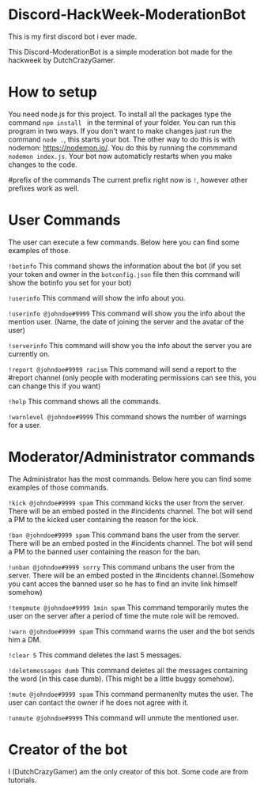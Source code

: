 # Discord-HackWeek-ModerationBot
This is my first discord bot i ever made.


This Discord-ModerationBot is a simple moderation bot made for the hackweek by DutchCrazyGamer.

# How to setup
You need node.js for this project. To install all the packages type the command ```npm install ``` in the terminal of your folder. You can run this program in two ways. If you don't want to make changes just run the command ```node .```, this starts your bot. The other way to do this is with nodemon: https://nodemon.io/. You do this by running the commmand ``` nodemon index.js```. Your bot now automaticly restarts when you make changes to the code.

#prefix of the commands
The current prefix right now is ```!```, however other prefixes work as well.
# User Commands

The user can execute a few commands. Below here you can find some examples of those.

```!botinfo``` This command shows the information about the bot (if you set your token and owner in the ```botconfig.json``` file then this command will show the botinfo you set for your bot)

```!userinfo``` This command will show the info about you.

```!userinfo @johndoe#9999``` This command will show you the info about the mention user. (Name, the date of joining the server and the avatar of the user)

```!serverinfo``` This command will show you the info about the server you are currently on.

```!report @johndoe#9999 racism``` This command will send a report to the #report channel (only people with moderating permissions can see this, you can change this if you want)

```!help``` This command shows all the commands.

```!warnlevel @johndoe#9999``` This command shows the number of warnings for a user.

# Moderator/Administrator commands

The Administrator has the most commands. Below here you can find some examples of those commands.

```!kick @johndoe#9999 spam``` This command kicks the user from the server. There will be an embed posted in the #incidents channel. The bot will send a PM to the kicked user containing the reason for the kick.

```!ban @johndoe#9999 spam``` This command bans the user from the server.  There will be an embed posted in the #incidents channel. The bot will send a PM to the banned user containing the reason for the ban.

```!unban @johndoe#9999 sorry``` This command unbans the user from the server.  There will be an embed posted in the #incidents channel.(Somehow you cant acces the banned user so he has to find an invite link himself somehow)

```!tempmute @johndoe#9999 1min spam``` This command temporarily mutes the user on the server after a period of time the mute role will be removed.

```!warn @johndoe#9999 spam``` This command warns the user and the bot sends him a DM.

```!clear 5``` This command deletes the last 5 messages.

```!deletemessages dumb``` This command deletes all the messages containing the word (in this case dumb). (This might be a little buggy somehow).

```!mute @johndoe#9999 spam``` This command permanenlty mutes the user. The user can contact the owner if he does not agree with it.

```!unmute @johndoe#9999``` This command will unmute the mentioned user.

# Creator of the bot
I (DutchCrazyGamer) am the only creator of this bot. Some code are from tutorials.
